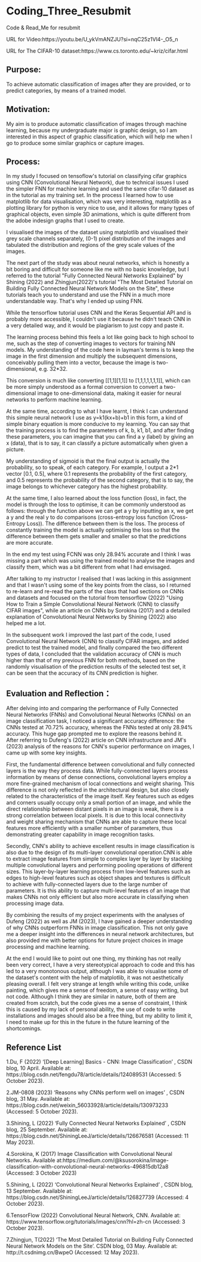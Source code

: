 # Coding_Three_Resubmit
Code &amp; Read_Me for resubmit

<p>URL for Video:https://youtu.be/U_ykVmANZJU?si=nqC25z1Vl4-_O5_n</p>
<p>URL for The CIFAR-10 dataset:https://www.cs.toronto.edu/~kriz/cifar.html</p>

<h2>Purpose:</h2>
<p>To achieve automatic classification of images after they are provided, or to predict categories, by means of a trained model.</p>
<h2>Motivation:</h2>
<p>My aim is to produce automatic classification of images through machine learning, because my undergraduate major is graphic design, so I am interested in this aspect of graphic classification, which will help me when I go to produce some similar graphics or capture images.</p>

<h2>Process:</h2>
<p>In my study I focused on tensoflow's tutorial on classifying cifar graphics using CNN (Convolutional Neural Network), due to technical issues I used the simpler FNN for machine learning and used the same cifar-10 dataset as in the tutorial as my training set. In the process I learned how to use matplotlib for data visualisation, which was very interesting, matplotlib as a plotting library for python is very nice to use, and it allows for many types of graphical objects, even simple 3D animations, which is quite different from the adobe indesign graphs that I used to create.

I visualised the images of the dataset using matplotlib and visualised their grey scale channels separately, (0-1) pixel distribution of the images and tabulated the distribution and regions of the grey scale values of the images.

The next part of the study was about neural networks, which is honestly a bit boring and difficult for someone like me with no basic knowledge, but I referred to the tutorial "Fully Connected Neural Networks Explained" by Shining (2022) and Zhingjun(2022)'s tutorial "The Most Detailed Tutorial on Building Fully Connected Neural Network Models on the Site", these tutorials teach you to understand and use the FNN in a much more understandable way. That's why I ended up using FNN.

While the tensorflow tutorial uses CNN and the Keras Sequential API and is probably more accessible, I couldn't use it because he didn't teach CNN in a very detailed way, and it would be plagiarism to just copy and paste it.

The learning process behind this feels a lot like going back to high school to me, such as the step of converting images to vectors for training NN models. My understanding of the code here in layman's terms is to keep the image in the first dimension and multiply the subsequent dimensions, conceivably pulling them into a vector, because the image is two-dimensional, e.g. 32*32.

This conversion is much like converting [[1,1][1,1]] to [1,1,1,1,1,1,1]], which can be more simply understood as a formal conversion to convert a two-dimensional image to one-dimensional data, making it easier for neural networks to perform machine learning.

At the same time, according to what I have learnt, I think I can understand this simple neural network I use as y=k1(kx+b)+b1 in this form, a kind of simple binary equation is more conducive to my learning. You can say that the training process is to find the parameters of k, b, k1, b1, and after finding these parameters, you can imagine that you can find a y (label) by giving an x (data), that is to say, it can classify a picture automatically when given a picture.

My understanding of sigmoid is that the final output is actually the probability, so to speak, of each category. For example, I output a 2*1 vector [0.1, 0.5], where 0.1 represents the probability of the first category, and 0.5 represents the probability of the second category, that is to say, the image belongs to whichever category has the highest probability.

At the same time, I also learned about the loss function (loss), in fact, the model is through the loss to optimise, it can be commonly understood as follows: through the function above we can get a y by inputting an x, we get a y and the real y to do comparisons (cross-entropy loss function (Cross-Entropy Loss)). The difference between them is the loss. The process of constantly training the model is actually optimising the loss so that the difference between them gets smaller and smaller so that the predictions are more accurate.

In the end my test using FCNN was only 28.94% accurate and I think I was missing a part which was using the trained model to analyse the images and classify them, which was a bit different from what I had envisaged.

After talking to my instructor I realised that I was lacking in this assignment and that I wasn't using some of the key points from the class, so I returned to re-learn and re-read the parts of the class that had sections on CNNs and datasets and focused on the tutorial from tensorflow (2022) "Using How to Train a Simple Convolutional Neural Network (CNN) to classify CIFAR images", while an article on CNNs by Sorokina (2017) and a detailed explanation of Convolutional Neural Networks by Shining (2022) also helped me a lot.

In the subsequent work I improved the last part of the code, I used Convolutional Neural Network (CNN) to classify CIFAR images, and added predict to test the trained model, and finally compared the two different types of data, I concluded that the validation accuracy of CNN is much higher than that of my previous FNN for both methods, based on the randomly visualisation of the prediction results of the selected test set, it can be seen that the accuracy of its CNN prediction is higher.</p>

<h2>Evaluation and Reflection：</h2>
<p>After delving into and comparing the performance of Fully Connected Neural Networks (FNNs) and Convolutional Neural Networks (CNNs) on an image classification task, I noticed a significant accuracy difference: the CNNs tested at 70.72% accuracy, whereas the FNNs tested at only 28.94% accuracy. This huge gap prompted me to explore the reasons behind it. After referring to Dufeng's (2022) article on CNN infrastructure and JM's (2023) analysis of the reasons for CNN's superior performance on images, I came up with some key insights.

First, the fundamental difference between convolutional and fully connected layers is the way they process data. While fully-connected layers process information by means of dense connections, convolutional layers employ a more fine-grained mechanism of local connections and weight sharing. This difference is not only reflected in the architectural design, but also closely related to the characteristics of the image itself. Key features such as edges and corners usually occupy only a small portion of an image, and while the direct relationship between distant pixels in an image is weak, there is a strong correlation between local pixels. It is due to this local connectivity and weight sharing mechanism that CNNs are able to capture these local features more efficiently with a smaller number of parameters, thus demonstrating greater capability in image recognition tasks.

Secondly, CNN's ability to achieve excellent results in image classification is also due to the design of its multi-layer convolutional operation.CNN is able to extract image features from simple to complex layer by layer by stacking multiple convolutional layers and performing pooling operations of different sizes. This layer-by-layer learning process from low-level features such as edges to high-level features such as object shapes and textures is difficult to achieve with fully-connected layers due to the large number of parameters. It is this ability to capture multi-level features of an image that makes CNNs not only efficient but also more accurate in classifying when processing image data.

By combining the results of my project experiments with the analyses of Dufeng (2022) as well as JM (2023), I have gained a deeper understanding of why CNNs outperform FNNs in image classification. This not only gave me a deeper insight into the differences in neural network architectures, but also provided me with better options for future project choices in image processing and machine learning.

At the end I would like to point out one thing, my thinking has not really been very correct, I have a very stereotypical approach to code and this has led to a very monotonous output, although I was able to visualise some of the dataset's content with the help of matplotlib, it was not aesthetically pleasing overall. I felt very strange at length while writing this code, unlike painting, which gives me a sense of freedom, a sense of easy writing, but not code. Although I think they are similar in nature, both of them are created from scratch, but the code gives me a sense of constraint, I think this is caused by my lack of personal ability, the use of code to write installations and images should also be a free thing, but my ability to limit it, I need to make up for this in the future in the future learning of the shortcomings.</p>


<h2>Reference List</h2>

<p>1.Du, F (2022) ‘[Deep Learning] Basics - CNN: Image Classification’ , CSDN blog, 10 April. Available at: https://blog.csdn.net/fengdu78/article/details/124089531 (Accessed: 5 October 2023).</p>

<p>2.JM-0808 (2023) ‘Reasons why CNNs perform well on images’ , CSDN blog, 31 May. 
Available at: https://blog.csdn.net/weixin_56033928/article/details/130973233 (Accessed: 5 October 2023).</p>

<p>3.Shining, L (2022) ‘Fully Connected Neural Networks Explained’ , CSDN blog, 25 September. Available at: https://blog.csdn.net/ShiningLeeJ/article/details/126676581 (Accessed: 11 May 2023).</p>

<p>4.Sorokina, K (2017) Image Classification with Convolutional Neural Networks. Available at:https://medium.com/@ksusorokina/image-classification-with-convolutional-neural-networks-496815db12a8 (Accessed: 3 October 2023)</p>

<p>5.Shining, L (2022) ‘Convolutional Neural Networks Explained’ , CSDN blog, 13 September. Available at: https://blog.csdn.net/ShiningLeeJ/article/details/126827739 (Accessed: 4 October 2023).</p>

<p>6.TensorFlow (2022) Convolutional Neural Network, CNN. Available at: https://www.tensorflow.org/tutorials/images/cnn?hl=zh-cn (Accessed: 3 October 2023).</p>

<p>7.Zhingjun, T(2022) ‘The Most Detailed Tutorial on Building Fully Connected Neural Network Models on the Site’. CSDN blog, 03 May. Available at: http://t.csdnimg.cn/BwpeO (Accessed: 12 May 2023).</p>

